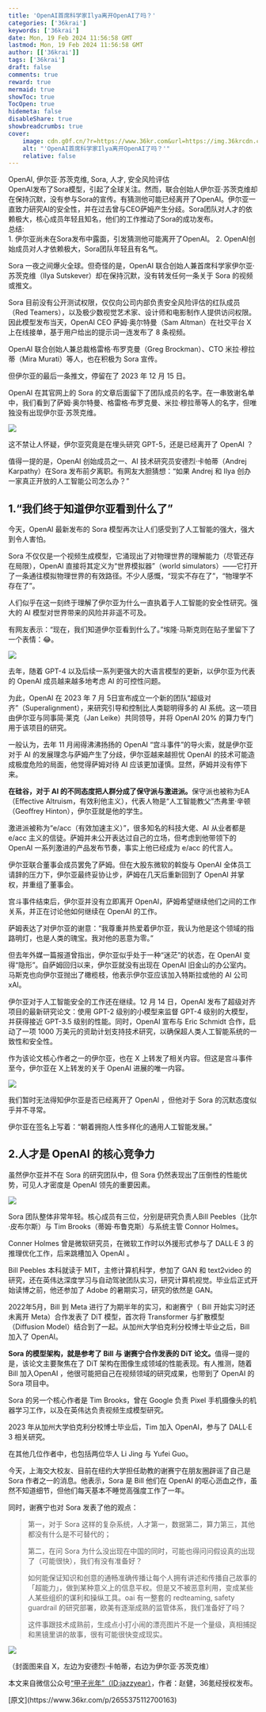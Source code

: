 ```yaml
---
title: 'OpenAI首席科学家Ilya离开OpenAI了吗？'
categories: ['36krai']
keywords: ['36krai']
date: Mon, 19 Feb 2024 11:56:58 GMT
lastmod: Mon, 19 Feb 2024 11:56:58 GMT
author: [['36krai']]
tags: ['36krai']
draft: false 
comments: true
reward: true 
mermaid: true 
showToc: true 
TocOpen: true 
hidemeta: false 
disableShare: true 
showbreadcrumbs: true 
cover:
    image: cdn.g0f.cn/?r=https://www.36kr.com&url=https://img.36krcdn.com/hsossms/20240219/v2_7df7304088c64550bcab29156d143b95@5091053_oswg29238oswg716oswg179_img_000?x-oss-process=image/format,jpg/interlace,1/format,jpg/interlace,1/format,jpg/interlace,1
    alt: "'OpenAI首席科学家Ilya离开OpenAI了吗？'"
    relative: false
---
```


<div>

<div> OpenAI, 伊尔亚·苏茨克维, Sora, 人才, 安全风险评估 <br/> 
OpenAI发布了Sora模型，引起了全球关注。然而，联合创始人伊尔亚·苏茨克维却在保持沉默，没有参与Sora的宣传。有猜测他可能已经离开了OpenAI。伊尔亚一直致力研究AI的安全性，并在过去曾与CEO萨姆产生分歧。Sora团队对人才的依赖极大，核心成员年轻且知名，他们的工作推动了Sora的成功发布。<br/> 
总结:<br/>
1. 伊尔亚尚未在Sora发布中露面，引发猜测他可能离开了OpenAI。
2. OpenAI创始成员对人才依赖极大，Sora团队年轻且有名气。 <div>
<p>Sora 一夜之间爆火全球。但奇怪的是，OpenAI 联合创始人兼首席科学家伊尔亚·苏茨克维（Ilya Sutskever）却在保持沉默，没有转发任何一条关于 Sora 的视频或推文。</p><p>Sora 目前没有公开测试权限，仅仅向公司内部负责安全风险评估的红队成员（Red Teamers），以及极少数视觉艺术家、设计师和电影制作人提供访问权限。因此模型发布当天，OpenAI CEO 萨姆·奥尔特曼（Sam Altman）在社交平台 X 上在线接单，基于用户给出的提示词一连发布了 8 条视频。</p><p>OpenAI 联合创始人兼总裁格雷格·布罗克曼（Greg Brockman）、CTO 米拉·穆拉蒂（Mira Murati）等人，也在积极为 Sora 宣传。</p><p>但伊尔亚的最后一条推文，停留在了 2023 年 12 月 15 日。</p><p>OpenAI 在其官网上的 Sora 的文章后面留下了团队成员的名字。在一串致谢名单中，我们看到了萨姆·奥尔特曼、格雷格·布罗克曼、米拉·穆拉蒂等人的名字，但唯独没有出现伊尔亚·苏茨克维。</p><p class="image-wrapper"><img src="cdn.g0f.cn/?r=https://www.36kr.com&url=https://img.36krcdn.com/hsossms/20240219/v2_7df7304088c64550bcab29156d143b95@5091053_oswg29238oswg716oswg179_img_000?x-oss-process=image/format,jpg/interlace,1/format,jpg/interlace,1/format,jpg/interlace,1"/></p><p>这不禁让人怀疑，伊尔亚究竟是在埋头研究 GPT-5，还是已经离开了 OpenAI ？</p><p>值得一提的是，OpenAI 创始成员之一、AI 技术研究员安德烈·卡帕蒂（Andrej Karpathy）在Sora 发布前夕离职。有网友大胆猜想：“如果 Andrej 和 Ilya 创办一家真正开放的人工智能公司怎么办？”</p><h2><strong>1.“我们终于知道伊尔亚看到什么了”</strong></h2><p>今天，OpenAI 最新发布的 Sora 模型再次让人们感受到了人工智能的强大，强大到令人害怕。</p><p>Sora 不仅仅是一个视频生成模型，它涌现出了对物理世界的理解能力（尽管还存在局限），OpenAI 直接将其定义为“世界模拟器”（world simulators）——它打开了一条通往模拟物理世界的有效路径。不少人感慨，“现实不存在了”，“物理学不存在了”。</p><p>人们似乎在这一刻终于理解了伊尔亚为什么一直执着于人工智能的安全性研究。强大的 AI 模型对世界带来的风险并非遥不可及。</p><p>有网友表示：“现在，我们知道伊尔亚看到什么了。”埃隆·马斯克则在贴子里留下了一个表情：😂。</p><p class="image-wrapper"><img src="cdn.g0f.cn/?r=https://www.36kr.com&url=https://img.36krcdn.com/hsossms/20240219/v2_2e59c588583c4bab9090350c5b5a8076@5091053_oswg158227oswg1080oswg1739_img_000?x-oss-process=image/format,jpg/interlace,1/format,jpg/interlace,1/format,jpg/interlace,1"/></p><p>去年，随着 GPT-4 以及后续一系列更强大的大语言模型的更新，以伊尔亚为代表的 OpenAI 成员越来越多地考虑 AI 的可控性问题。</p><p>为此，OpenAI 在 2023 年 7 月 5日宣布成立一个新的团队“超级对齐”（Superalignment），来研究引导和控制比人类聪明得多的 AI 系统。这一项目由伊尔亚与同事简·莱克（Jan Leike）共同领导，并将 OpenAI 20% 的算力专门用于该项目的研究。</p><p>一般认为，去年 11 月闹得沸沸扬扬的 OpenAI “宫斗事件”的导火索，就是伊尔亚对于 AI 的发展理念与萨姆产生了分歧，伊尔亚越来越担忧 OpenAI 的技术可能造成极度危险的局面，他觉得萨姆对待 AI 应该更加谨慎。显然，萨姆并没有停下来。</p><p><strong>在硅谷，对于 AI 的不同态度把人群分成了保守派与激进派。</strong>保守派也被称为EA（Effective Altruism，有效利他主义），代表人物是“人工智能教父”杰弗里·辛顿（Geoffrey Hinton），伊尔亚就是他的学生。</p><p>激进派被称为“e/acc（有效加速主义）”，很多知名的科技大佬、AI 从业者都是 e/acc 主义的信徒。萨姆并未公开表达过自己的立场，但考虑到他带领下的 OpenAI 一系列激进的产品发布节奏，事实上他已经成为 e/acc 的代言人。</p><p>伊尔亚联合董事会成员罢免了萨姆。但在大股东微软的斡旋与 OpenAI 全体员工请辞的压力下，伊尔亚最终妥协让步，萨姆在几天后重新回到了 OpenAI 并掌权，并重组了董事会。</p><p>宫斗事件结束后，伊尔亚并没有立即离开 OpenAI，萨姆希望继续他们之间的工作关系，并正在讨论他如何继续在 OpenAI 的工作。</p><p>萨姆表达了对伊尔亚的谢意：“我尊重并热爱着伊尔亚，我认为他是这个领域的指路明灯，也是人类的瑰宝。我对他的恶意为零。”</p><p>但去年外媒一篇报道曾指出，伊尔亚似乎处于一种“迷茫”的状态，在 OpenAI 变得“隐形”。自萨姆回归以来，伊尔亚就没有出现在 OpenAI 旧金山的办公室内。 马斯克也向伊尔亚抛出了橄榄枝，他表示伊尔亚应该加入特斯拉或他的 AI 公司 xAI。</p><p>伊尔亚对于人工智能安全的工作还在继续。12 月 14 日，OpenAI 发布了超级对齐项目的最新研究论文：使用 GPT-2 级别的小模型来监督 GPT-4 级别的大模型，并获得接近 GPT-3.5 级别的性能。同时，OpenAI 宣布与 Eric Schmidt 合作，启动了一项 1000 万美元的资助计划支持技术研究，以确保超人类人工智能系统的一致性和安全性。</p><p>作为该论文核心作者之一的伊尔亚，也在 X 上转发了相关内容。但这是宫斗事件至今，伊尔亚在 X上转发的关于 OpenAI 进展的唯一内容。</p><p class="image-wrapper"><img src="cdn.g0f.cn/?r=https://www.36kr.com&url=https://img.36krcdn.com/hsossms/20240219/v2_214a92b6d1814cb3ada5df3b0d2a786e@5091053_oswg209004oswg1080oswg1850_img_000?x-oss-process=image/format,jpg/interlace,1/format,jpg/interlace,1/format,jpg/interlace,1"/></p><p>我们暂时无法得知伊尔亚是否已经离开了 OpenAI ，但他对于 Sora 的沉默态度似乎并不寻常。</p><p>伊尔亚在签名上写着：“朝着拥抱人性多样化的通用人工智能发展。”</p><h2><strong>2.人才是 OpenAI 的核心竞争力</strong></h2><p>虽然伊尔亚并不在 Sora 的研究团队中，但 Sora 仍然表现出了压倒性的性能优势，可见人才密度是 OpenAI 领先的重要因素。</p><p class="image-wrapper"><img src="cdn.g0f.cn/?r=https://www.36kr.com&url=https://img.36krcdn.com/hsossms/20240219/v2_27c09461205b46f6bb77f50f2d00b5ea@5091053_oswg21293oswg399oswg733_img_000?x-oss-process=image/format,jpg/interlace,1/format,jpg/interlace,1/format,jpg/interlace,1"/></p><p>Sora 团队整体非常年轻。核心成员有三位，分别是研究负责人Bill Peebles（比尔·皮布尔斯）与 Tim Brooks（蒂姆·布鲁克斯）与系统主管 Connor Holmes。</p><p>Conner Holmes 曾是微软研究员，在微软工作时以外援形式参与了 DALL·E 3 的推理优化工作，后来跳槽加入 OpenAI 。</p><p>Bill Peebles 本科就读于 MIT，主修计算机科学，参加了 GAN 和 text2video 的研究，还在英伟达深度学习与自动驾驶团队实习，研究计算机视觉。毕业后正式开始读博之前，他还参加了 Adobe 的暑期实习，研究的依然是 GAN。</p><p>2022年5月，Bill 到 Meta 进行了为期半年的实习，和谢赛宁（ Bill 开始实习时还未离开 Meta）合作发表了 DiT 模型，首次将 Transformer 与扩散模型（Diffusion Model）结合到了一起。从加州大学伯克利分校博士毕业之后，Bill 加入了 OpenAI。</p><p><strong>Sora 的模型架构，就是参考了 Bill 与 谢赛宁合作发表的 DiT 论文。</strong>值得一提的是，该论文主要聚焦在了 DiT 架构在图像生成领域的性能表现。有人推测，随着 Bill 加入OpenAI ，他很可能把自己在视频领域的研究成果，也带到了 OpenAI 的 Sora 项目中。</p><p>Sora 的另一个核心作者是 Tim Brooks，曾在 Google 负责 Pixel 手机摄像头的机器学习工作，以及在英伟达负责视频生成模型研究。</p><p>2023 年从加州大学伯克利分校博士毕业后，Tim 加入 OpenAI，参与了 DALL·E 3 相关研究。</p><p>在其他几位作者中，也包括两位华人 Li Jing 与 Yufei Guo。</p><p>今天，上海交大校友、目前在纽约大学担任助教的谢赛宁在朋友圈辟谣了自己是 Sora 作者之一的消息。他表示，Sora 是 Bill 他们在 OpenAI 的呕心沥血之作，虽然不知道细节，但他们每天基本不睡觉高强度工作了一年。</p><p>同时，谢赛宁也对 Sora 发表了他的观点：</p><blockquote><p>第一，对于 Sora 这样的复杂系统，人才第一，数据第二，算力第三，其他都没有什么是不可替代的；</p><p>第二，在问 Sora 为什么没出现在中国的同时，可能也得问问假设真的出现了（可能很快），我们有没有准备好？</p><p>如何能保证知识和创意的通畅准确传播让每个人拥有讲述和传播自己故事的「超能力」，做到某种意义上的信息平权。但是又不被恶意利用，变成某些人某些组织的谋利和操纵工具。oai 有一整套的 redteaming, safety guardrail 的研究部署，欧美有逐渐成熟的监管体系，我们准备好了吗？</p><p>这件事跟技术成熟前，生成点小打小闹的漂亮图片不是一个量级，真相捕捉和黑镜里讲的故事，很有可能很快变成现实。</p></blockquote><p class="image-wrapper"><img src="cdn.g0f.cn/?r=https://www.36kr.com&url=https://img.36krcdn.com/hsossms/20240219/v2_d89d65390f1c437884f01e584996a546@5091053_oswg423734oswg1080oswg3257_img_000?x-oss-process=image/format,jpg/interlace,1/format,jpg/interlace,1/format,jpg/interlace,1"/></p><p>（封面图来自 X，左边为安德烈·卡帕蒂，右边为伊尔亚·苏茨克维）</p><p>本文来自微信公众号<a href="https://mp.weixin.qq.com/s/bp0quxW_930MkUoivOfiKQ" rel="noopener noreferrer nofollow" target="_blank">“甲子光年”（ID:jazzyear）</a>，作者：赵健，36氪经授权发布。</p>
</div></div>
</div>

<div>
[原文](https://www.36kr.com/p/2655375112700163)
</div>

